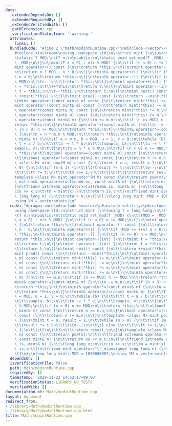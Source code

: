 ```yaml
---
data:
  _extendedDependsOn: []
  _extendedRequiredBy: []
  _extendedVerifiedWith: []
  _pathExtension: cpp
  _verificationStatusIcon: ':warning:'
  attributes:
    links: []
  bundledCode: "#line 2 \"Math/modintRuntime.cpp\"\n#include <vector>\n#include <utility>\n\
    #include <iostream>\nusing namespace std;\n\nstruct mint {\n\tusing T = long long;\n\
    \tstatic T MOD;\n\tT n;\n\npublic:\n\tstatic void set_mod(T _MOD) {\n\t\tMOD =\
    \ _MOD;\n\t}\n\tmint(T x = 0) : n(x % MOD) {\n\t\tif (n < 0) n += MOD;\n\t}\n\t\
    mint operator+() const {\n\t\treturn *this;\n\t}\n\tmint operator-() const {\n\
    \t\treturn n ? MOD - n : 0;\n\t}\n\tmint& operator++() {\n\t\tif (MOD <= ++n)\
    \ n = 0;\n\t\treturn *this;\n\t}\n\tmint& operator--() {\n\t\tif (n <= 0) n =\
    \ MOD;\n\t\tn--;\n\t\treturn *this;\n\t}\n\tmint operator++(int) {\n\t\tmint t\
    \ = *this;\n\t\t++*this;\n\t\treturn t;\n\t}\n\tmint operator--(int) {\n\t\tmint\
    \ t = *this;\n\t\t--*this;\n\t\treturn t;\n\t}\n\tmint next() const {\n\t\treturn\
    \ ++mint(*this);\n\t}\n\tmint pred() const {\n\t\treturn --mint(*this);\n\t}\n\
    \tmint operator+(const mint& m) const {\n\t\treturn mint(*this) += m;\n\t}\n\t\
    mint operator-(const mint& m) const {\n\t\treturn mint(*this) -= m;\n\t}\n\tmint\
    \ operator*(const mint& m) const {\n\t\treturn mint(*this) *= m;\n\t}\n\tmint\
    \ operator/(const mint& m) const {\n\t\treturn mint(*this) /= m;\n\t}\n\tmint&\
    \ operator+=(const mint& m) {\n\t\tn += m.n;\n\t\tif (n >= MOD) n -= MOD;\n\t\t\
    return *this;\n\t}\n\tmint& operator-=(const mint& m) {\n\t\tn -= m.n;\n\t\tif\
    \ (n < 0) n += MOD;\n\t\treturn *this;\n\t}\n\tmint& operator*=(const mint& m)\
    \ {\n\t\tn = n * m.n % MOD;\n\t\treturn *this;\n\t}\n\tmint& operator/=(const\
    \ mint& m) {\n\t\tT a = m.n, b = MOD, u = 1, v = 0;\n\t\twhile (b) {\n\t\t\tT\
    \ t = a / b;\n\t\t\ta -= t * b;\n\t\t\tswap(a, b);\n\t\t\tu -= t * v;\n\t\t\t\
    swap(u, v);\n\t\t}\n\t\tn = n * u % MOD;\n\t\tif (n < 0) n += MOD;\n\t\treturn\
    \ *this;\n\t}\n\tbool operator==(const mint& m) const {\n\t\treturn n == m.n;\n\
    \t}\n\tbool operator!=(const mint& m) const {\n\t\treturn n != m.n;\n\t}\n\ttemplate\
    \ <class M> mint pow(M m) const {\n\t\tmint t = n, result = 1;\n\t\twhile (m >\
    \ 0) {\n\t\t\tif (m & 1) {\n\t\t\t\tresult *= t;\n\t\t\t\tm--;\n\t\t\t} else {\n\
    \t\t\t\tt *= t;\n\t\t\t\tm >>= 1;\n\t\t\t}\n\t\t}\n\t\treturn result;\n\t}\n\t\
    template <class M> mint operator^(M m) const {\n\t\treturn pow(m);\n\t}\n\tfriend\
    \ ostream& operator<<(ostream& os, const mint& m) {\n\t\treturn os << m.n;\n\t\
    }\n\tfriend istream& operator>>(istream& is, mint& m) {\n\t\tlong long x;\n\t\t\
    cin >> x;\n\t\tm = mint(x);\n\t\treturn is;\n\t}\n\tfriend mint operator\"\"_m(unsigned\
    \ long long n) {\n\t\treturn n;\n\t}\n};\nlong long mint::MOD = 1000000007;\n\
    using VM = vector<mint>;\n"
  code: "#pragma once\n#include <vector>\n#include <utility>\n#include <iostream>\n\
    using namespace std;\n\nstruct mint {\n\tusing T = long long;\n\tstatic T MOD;\n\
    \tT n;\n\npublic:\n\tstatic void set_mod(T _MOD) {\n\t\tMOD = _MOD;\n\t}\n\tmint(T\
    \ x = 0) : n(x % MOD) {\n\t\tif (n < 0) n += MOD;\n\t}\n\tmint operator+() const\
    \ {\n\t\treturn *this;\n\t}\n\tmint operator-() const {\n\t\treturn n ? MOD -\
    \ n : 0;\n\t}\n\tmint& operator++() {\n\t\tif (MOD <= ++n) n = 0;\n\t\treturn\
    \ *this;\n\t}\n\tmint& operator--() {\n\t\tif (n <= 0) n = MOD;\n\t\tn--;\n\t\t\
    return *this;\n\t}\n\tmint operator++(int) {\n\t\tmint t = *this;\n\t\t++*this;\n\
    \t\treturn t;\n\t}\n\tmint operator--(int) {\n\t\tmint t = *this;\n\t\t--*this;\n\
    \t\treturn t;\n\t}\n\tmint next() const {\n\t\treturn ++mint(*this);\n\t}\n\t\
    mint pred() const {\n\t\treturn --mint(*this);\n\t}\n\tmint operator+(const mint&\
    \ m) const {\n\t\treturn mint(*this) += m;\n\t}\n\tmint operator-(const mint&\
    \ m) const {\n\t\treturn mint(*this) -= m;\n\t}\n\tmint operator*(const mint&\
    \ m) const {\n\t\treturn mint(*this) *= m;\n\t}\n\tmint operator/(const mint&\
    \ m) const {\n\t\treturn mint(*this) /= m;\n\t}\n\tmint& operator+=(const mint&\
    \ m) {\n\t\tn += m.n;\n\t\tif (n >= MOD) n -= MOD;\n\t\treturn *this;\n\t}\n\t\
    mint& operator-=(const mint& m) {\n\t\tn -= m.n;\n\t\tif (n < 0) n += MOD;\n\t\
    \treturn *this;\n\t}\n\tmint& operator*=(const mint& m) {\n\t\tn = n * m.n % MOD;\n\
    \t\treturn *this;\n\t}\n\tmint& operator/=(const mint& m) {\n\t\tT a = m.n, b\
    \ = MOD, u = 1, v = 0;\n\t\twhile (b) {\n\t\t\tT t = a / b;\n\t\t\ta -= t * b;\n\
    \t\t\tswap(a, b);\n\t\t\tu -= t * v;\n\t\t\tswap(u, v);\n\t\t}\n\t\tn = n * u\
    \ % MOD;\n\t\tif (n < 0) n += MOD;\n\t\treturn *this;\n\t}\n\tbool operator==(const\
    \ mint& m) const {\n\t\treturn n == m.n;\n\t}\n\tbool operator!=(const mint& m)\
    \ const {\n\t\treturn n != m.n;\n\t}\n\ttemplate <class M> mint pow(M m) const\
    \ {\n\t\tmint t = n, result = 1;\n\t\twhile (m > 0) {\n\t\t\tif (m & 1) {\n\t\t\
    \t\tresult *= t;\n\t\t\t\tm--;\n\t\t\t} else {\n\t\t\t\tt *= t;\n\t\t\t\tm >>=\
    \ 1;\n\t\t\t}\n\t\t}\n\t\treturn result;\n\t}\n\ttemplate <class M> mint operator^(M\
    \ m) const {\n\t\treturn pow(m);\n\t}\n\tfriend ostream& operator<<(ostream& os,\
    \ const mint& m) {\n\t\treturn os << m.n;\n\t}\n\tfriend istream& operator>>(istream&\
    \ is, mint& m) {\n\t\tlong long x;\n\t\tcin >> x;\n\t\tm = mint(x);\n\t\treturn\
    \ is;\n\t}\n\tfriend mint operator\"\"_m(unsigned long long n) {\n\t\treturn n;\n\
    \t}\n};\nlong long mint::MOD = 1000000007;\nusing VM = vector<mint>;\n"
  dependsOn: []
  isVerificationFile: false
  path: Math/modintRuntime.cpp
  requiredBy: []
  timestamp: '2020-11-23 14:52:17+09:00'
  verificationStatus: LIBRARY_NO_TESTS
  verifiedWith: []
documentation_of: Math/modintRuntime.cpp
layout: document
redirect_from:
- /library/Math/modintRuntime.cpp
- /library/Math/modintRuntime.cpp.html
title: Math/modintRuntime.cpp
---
```

